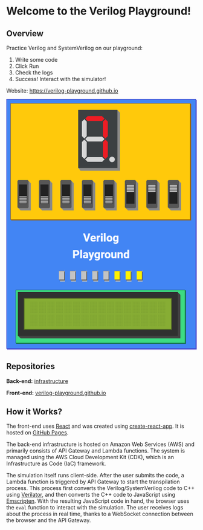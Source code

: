 # Welcome to the Verilog Playground!

## Overview

Practice Verilog and SystemVerilog on our playground:
1. Write some code
2. Click Run
3. Check the logs
4. Success! Interact with the simulator!

Website: https://verilog-playground.github.io

![Animation](https://github.com/verilog-playground/art/blob/ea775d95664f92fbba2eddffff865a58d73a8608/animation.gif)

## Repositories

**Back-end:** [infrastructure](https://github.com/verilog-playground/infrastructure)

**Front-end:** [verilog-playground.github.io](https://github.com/verilog-playground/verilog-playground.github.io)

## How it Works?

The front-end uses [React](https://react.dev) and was created using [create-react-app](https://create-react-app.dev). It is hosted on [GitHub Pages](https://pages.github.com).

The back-end infrastructure is hosted on Amazon Web Services (AWS) and primarily consists of API Gateway and Lambda functions. The system is managed using the AWS Cloud Development Kit (CDK), which is an Infrastructure as Code (IaC) framework.

The simulation itself runs client-side. After the user submits the code, a Lambda function is triggered by API Gateway to start the transpilation process. This process first converts the Verilog/SystemVerilog code to C++ using [Verilator](https://www.veripool.org/verilator), and then converts the C++ code to JavaScript using [Emscripten](https://emscripten.org). With the resulting JavaScript code in hand, the browser uses the `eval` function to interact with the simulation. The user receives logs about the process in real time, thanks to a WebSocket connection between the browser and the API Gateway.
